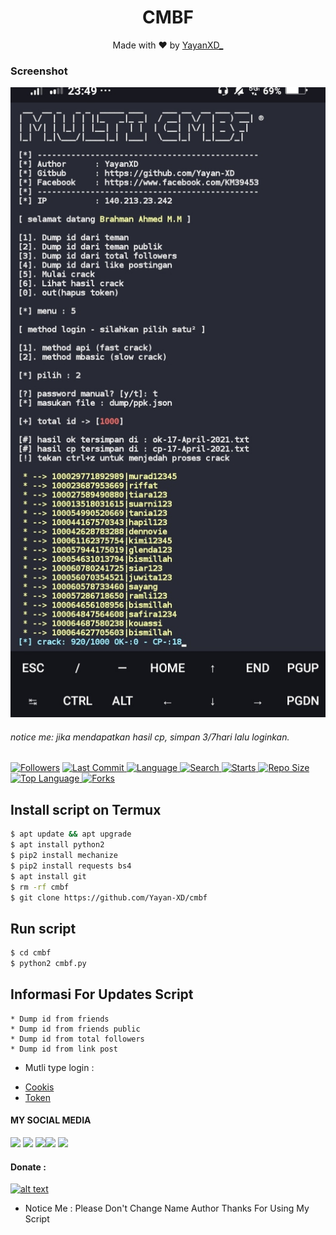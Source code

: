 <h1 align="center">
  CMBF
</h1>
</div>
<p align="center">
  Made with ❤️ by <a href="https://www.facebook.com/KM39453">YayanXD_</a>
</p>
<p align="center">

### Screenshot
 <img src="https://github.com/Yayan-XD/cmbf/blob/main/img/IMG_20210417_234942.jpg" width="640" title="Menu" alt="Menu">
</p>

###### notice me: jika mendapatkan hasil cp, simpan 3/7hari lalu loginkan.

<a href="https://github.com/Yayan-XD/followers">
<img title="Followers" src="https://img.shields.io/github/followers/Yayan-XD?label=Followers&color=blue&style=flat-square"></a>
<a href="https://github.com/Yayan-XD/termux-style/stargazers/">
  <a href="https://github.com/Yayan-XD/cmbf">
    <img alt="Last Commit" src="https://img.shields.io/github/last-commit/Yayan-XD/cmbf.svg"/>
  </a>
  <a href="https://github.com/Yayan-XD/cmbf">
    <img alt="Language" src="https://img.shields.io/github/languages/count/Yayan-XD/cmbf.svg"/>
  </a>
  <a href="https://github.com/Yayan-XD/cmbf">
    <img alt="Search" src="https://img.shields.io/github/search/Yayan-XD/Craker/cmbf.svg"/>
  </a>
  <a href="https://github.com/Yayan-XD/cmbf">
    <img alt="Starts" src="https://img.shields.io/github/stars/Yayan-XD/cmbf.svg"/>
  </a>
<a href="https://github.com/Yayan-XD/cmbf">
    <img alt="Repo Size" src="https://img.shields.io/github/repo-size/Yayan-XD/cmbf.svg"/>
  </a>

<a href="https://github.com/Yayan-XD/cmbf">
    <img alt="Top Language" src="https://img.shields.io/github/languages/top/Yayan-XD/cmbf.svg"/> <a href="https://github.com/Yayan-XD/cmbf">
    <img alt="Forks" src="https://img.shields.io/github/forks/Yayan-XD/cmbf.svg"/>
  </a>
</div>
<p align="center">

## Install script on Termux
```bash
$ apt update && apt upgrade
$ apt install python2
$ pip2 install mechanize
$ pip2 install requests bs4
$ apt install git
$ rm -rf cmbf
$ git clone https://github.com/Yayan-XD/cmbf
```
## Run script
```bash
$ cd cmbf
$ python2 cmbf.py
```
## Informasi For Updates Script
```
* Dump id from friends
* Dump id from friends public
* Dump id from total followers
* Dump id from link post
````
* Mutli type login :
 - [Cookis](https://youtu.be/72zvkSbVPOI)
 - [Token](https://youtu.be/hQ-lYxozghU)


#### MY SOCIAL MEDIA

[![](https://img.shields.io/badge/Github-black?logo=Github&logoColor=black&labelColor=white)](https://github.com/Yayan-XD) [![](https://img.shields.io/badge/Twitter-blue?logo=Twitter&logoColor=White&labelColor=white)](https://mobile.twitter.com/moch_xd)
[![](https://img.shields.io/badge/Facebook-blue?logo=Facebook&logoColor=blue&labelColor=white)](https://www.facebook.com/KM39453)[![](https://img.shields.io/badge/Instagram-red?logo=Instagram&logoColor=red&labelColor=white)](https://www.instagram.com/yayanxd_/) [![](https://img.shields.io/badge/Whatsapp-CHAT-red?logo=Whatsapp&logoColor=Brightgreen&labelColor=white)](https://wa.me/6285603036683?text=Asalamualaikum+bang)

#### Donate :

<a href="https://saweria.co/YayanXD"><img src="https://upload.wikimedia.org/wikipedia/commons/7/72/Logo_dana_blue.svg" alt="alt text" width="80" height="80"></a> &nbsp;&nbsp;

* Notice Me : Please Don't Change Name Author
Thanks For Using My Script
